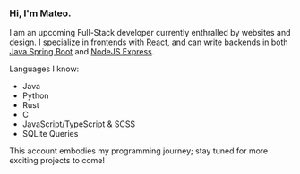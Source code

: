 ### Hi, I'm Mateo.

I am an upcoming Full-Stack developer currently enthralled by websites and design. I specialize in frontends with [React](https://reactjs.org/), and can write backends in both [Java Spring Boot](https://spring.io/projects/spring-boot) and [NodeJS Express](https://expressjs.com/). 

Languages I know:
- Java
- Python
- Rust
- C
- JavaScript/TypeScript & SCSS
- SQLite Queries

This account embodies my programming journey; stay tuned for more exciting projects to come!
